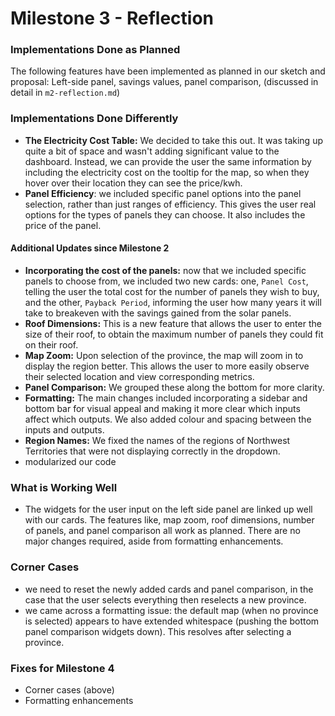 # Milestone 3 - Reflection

### Implementations Done as Planned

The following features have been implemented as planned in our sketch and proposal: Left-side panel, savings values, panel comparison, (discussed in detail in `m2-reflection.md`)

### Implementations Done Differently
- **The Electricity Cost Table:** We decided to take this out. It was taking up quite a bit of space and wasn't adding significant value to the dashboard. Instead, we can provide the user the same information by including the electricity cost on the tooltip for the map, so when they hover over their location they can see the price/kwh. 
- **Panel Efficiency**: we included specific panel options into the panel selection, rather than just ranges of efficiency. This gives the user real options for the types of panels they can choose. It also includes the price of the panel. 

#### Additional Updates since Milestone 2
- **Incorporating the cost of the panels:** now that we included specific panels to choose from, we included two new cards: one, `Panel Cost`, telling the user the total cost for the number of panels they wish to buy, and the other, `Payback Period`, informing the user how many years it will take to breakeven with the savings gained from the solar panels.
- **Roof Dimensions:** This is a new feature that allows the user to enter the size of their roof, to obtain the maximum number of panels they could fit on their roof. 
- **Map Zoom:** Upon selection of the province, the map will zoom in to display the region better. This allows the user to more easily observe their selected location and view corresponding metrics. 
- **Panel Comparison:** We grouped these along the bottom for more clarity. 
- **Formatting:** The main changes included incorporating a sidebar and bottom bar for visual appeal and making it more clear which inputs affect which outputs. We also added colour and spacing between the inputs and outputs.  
- **Region Names:** We fixed the names of the regions of Northwest Territories that were not displaying correctly in the dropdown. 
- modularized our code 

### What is Working Well
- The widgets for the user input on the left side panel are linked up well with our cards. The features like, map zoom, roof dimensions, number of panels, and panel comparison all work as planned. There are no major changes required, aside from formatting enhancements. 

### Corner Cases
- we need to reset the newly added cards and panel comparison, in the case that the user selects everything then reselects a new province.
- we came across a formatting issue: the default map (when no province is selected) appears to have extended whitespace (pushing the bottom panel comparison widgets down). This resolves after selecting a province.

### Fixes for Milestone 4
- Corner cases (above)
- Formatting enhancements